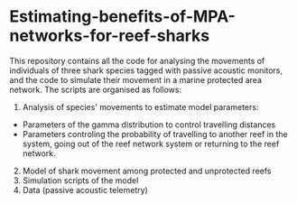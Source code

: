 # Estimating-benefits-of-MPA-networks-for-reef-sharks
This repository contains all the code for analysing the movements of individuals of three shark species tagged with passive acoustic monitors, and the code to simulate their movement in a marine protected area network. The scripts are organised as follows:

1. Analysis of species' movements to estimate model parameters:
* Parameters of the gamma distribution to control travelling distances
* Parameters controling the probability of travelling to another reef in the system, going out of the reef network system or returning to the reef network.  
2. Model of shark movement among protected and unprotected reefs
3. Simulation scripts of the model
4. Data (passive acoustic telemetry)
